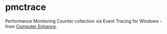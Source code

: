# pmctrace
Performance Monitoring Counter collection via Event Tracing for Windows - from [Computer Enhance](https://www.computerenhance.com/p/table-of-contents).
